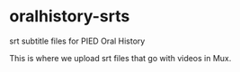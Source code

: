 # oralhistory-srts
srt subtitle files for PIED Oral History

This is where we upload srt files that go with videos in Mux.
